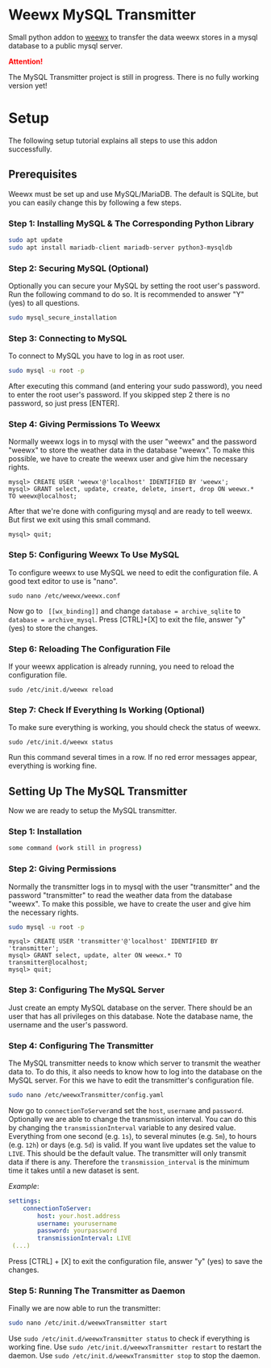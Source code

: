 # Weewx MySQL Transmitter
Small python addon to [weewx](https://github.com/weewx/weewx) to transfer the data weewx stores in a mysql database to a public mysql server. 

<span style="color:red">**Attention!**</span>

The MySQL Transmitter project is still in progress. There is no fully working version yet!

# Setup

The following setup tutorial explains all steps to use this addon successfully.

## Prerequisites

Weewx must be set up and use MySQL/MariaDB. The default is SQLite, but you can easily change this by following a few steps. 
### Step 1: Installing MySQL & The Corresponding Python Library
```bash
sudo apt update
sudo apt install mariadb-client mariadb-server python3-mysqldb
```
### Step 2: Securing MySQL (Optional)
Optionally you can secure your MySQL by setting the root user's password.
Run the following command to do so. It is recommended to answer "Y" (yes) to all questions.

```bash
sudo mysql_secure_installation
```
### Step 3: Connecting to MySQL
To connect to MySQL you have to log in as root user.

```bash
sudo mysql -u root -p
```
After executing this command (and entering your sudo password), you need to enter the root user's password. If you skipped step 2 there is no password, so just press [ENTER].
### Step 4: Giving Permissions To Weewx
Normally weewx logs in to mysql with the user "weewx" and the password "weewx" to store the weather data in the database "weewx". To make this possible, we have to create the weewx user and give him the necessary rights.
```mysql
mysql> CREATE USER 'weewx'@'localhost' IDENTIFIED BY 'weewx';
mysql> GRANT select, update, create, delete, insert, drop ON weewx.* TO weewx@localhost;
```
After that we're done with configuring mysql and are ready to tell weewx. But first we exit using this small command.

```mysql
mysql> quit;
```
### Step 5: Configuring Weewx To Use MySQL
To configure weewx to use MySQL we need to edit the configuration file. A good text editor to use is "nano".

```mysql
sudo nano /etc/weewx/weewx.conf
```

Now go to ` [[wx_binding]]` and change `database = archive_sqlite` to `database = archive_mysql`. Press [CTRL]+[X] to exit the file, answer "y" (yes) to store the changes.
### Step 6: Reloading The Configuration File
If your weewx application is already running, you need to reload the configuration file.

```mysql
sudo /etc/init.d/weewx reload
```
### Step 7: Check If Everything Is Working (Optional)
To make sure everything is working, you should check the status of weewx.

```mysql
sudo /etc/init.d/weewx status
```
Run this command several times in a row. If no red error messages appear, everything is working fine.

## Setting Up The MySQL Transmitter
Now we are ready to setup the MySQL transmitter.
### Step 1: Installation
```bash
some command (work still in progress)
```

### Step 2: Giving Permissions

Normally the  transmitter logs in to mysql with the user "transmitter" and the password "transmitter" to read the weather data from the database "weewx". To make this possible, we have to create the user and give him the necessary rights. 

```bash
sudo mysql -u root -p
```

```mysql
mysql> CREATE USER 'transmitter'@'localhost' IDENTIFIED BY 'transmitter';
mysql> GRANT select, update, alter ON weewx.* TO transmitter@localhost;
mysql> quit;
```

### Step 3: Configuring The MySQL Server

Just create an empty MySQL database on the server.  There should be an user that has all privileges on this database. Note the database name, the username and the user's password.

### Step 4: Configuring The Transmitter

The MySQL transmitter needs to know which server to transmit the weather data to. To do this, it also needs to know how to log into the database on the MySQL server. For this we have to edit the transmitter's configuration file.

```bash
sudo nano /etc/weewxTransmitter/config.yaml
```

Now go to `connectionToServer`and set the `host`, `username` and `password`.
Optionally we are able to change the transmission interval.
You can do this by changing the `transmissionInterval` variable to any desired value. Everything from one second (e.g. `1s`), to several minutes (e.g. `5m`), to hours (e.g. `12h`) or days (e.g. `5d`) is valid. If you want live updates set the value to `LIVE`. This should be the default value. The transmitter will only transmit data if there is any. Therefore the `transmission_interval` is the minimum time it takes until a new dataset is sent.

*Example*:

```yaml
settings:
    connectionToServer:
        host: your.host.address
        username: yourusername
        password: yourpassword
        transmissionInterval: LIVE
 (...)
```

Press [CTRL] + [X] to exit the configuration file, answer "y" (yes) to save the changes.

### Step 5: Running The Transmitter as Daemon
Finally we are now able to run the transmitter:
```bash
sudo nano /etc/init.d/weewxTransmitter start
```
Use `sudo /etc/init.d/weewxTransmitter status` to check if everything is working fine.
Use `sudo /etc/init.d/weewxTransmitter restart` to restart the daemon.
Use `sudo /etc/init.d/weewxTransmitter stop` to stop the daemon.
